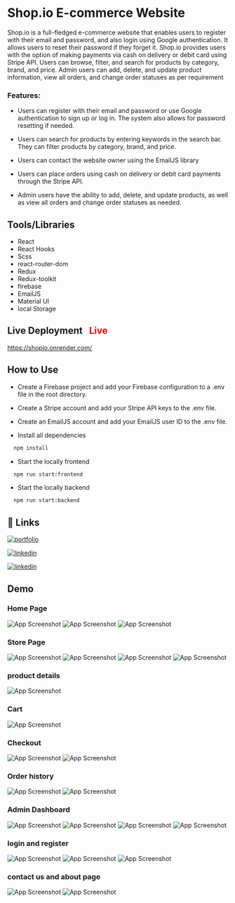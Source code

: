 
# Shop.io E-commerce Website
Shop.io is a full-fledged e-commerce website that enables users to register with their email and password, and also login using Google authentication. It allows users to reset their password if they forget it. Shop.io provides users with the option of making payments via cash on delivery or debit card using Stripe API. Users can browse, filter, and search for products by category, brand, and price. Admin users can add, delete, and update product information, view all orders, and change order statuses as per requirement 

### Features:
- Users can register with their email and password or use Google authentication to sign up or log in. The system also allows for password resetting if needed.

- Users can search for products by entering keywords in the search bar. They can filter products by category, brand, and price.

- Users can contact the website owner using the EmailJS library

- Users can place orders using cash on delivery or debit card payments through the Stripe API.

- Admin users have the ability to add, delete, and update products, as well as view all orders and change order statuses as needed.


## Tools/Libraries 


- React
- React Hooks
- Scss
- react-router-dom
- Redux
- Redux-toolkit
- firebase
- EmailJS
- Material UI
- local Storage

## Live Deployment   <font color="red" style="margin-left: 10px"> Live</font>


 https://shopio.onrender.com/


## How to Use

- Create a Firebase project and add your Firebase configuration to a .env file in the root directory.

 - Create a Stripe account and add your Stripe    API keys to the .env file.

- Create an EmailJS account and add your EmailJS user ID to the .env file.

 - Install all dependencies

```bash
  npm install
```

- Start the locally frontend

```bash
  npm run start:frontend
```
- Start the locally backend
```bash
  npm run start:backend
```









## 🔗 Links
[![portfolio](https://img.shields.io/badge/my_portfolio-000?style=for-the-badge&logo=ko-fi&logoColor=white)](https://thesunnymallick.vercel.app/)

[![linkedin](https://img.shields.io/badge/linkedin-0A66C2?style=for-the-badge&logo=linkedin&logoColor=white)](https://www.linkedin.com/in/thesunnymallick/)

[![linkedin](https://img.shields.io/badge/instagram-e95950?style=for-the-badge&logo=instagram&logoColor=white)](https://www.instagram.com/themallicksunny/)

## Demo

### Home Page
![App Screenshot](Shopio-screenshot/homePage.png)
![App Screenshot](Shopio-screenshot/homePage-1.png)
![App Screenshot](Shopio-screenshot/homePage-2.png)
### Store Page
![App Screenshot](Shopio-screenshot/StorePage.png)
![App Screenshot](Shopio-screenshot/filterCategory-1.png)
![App Screenshot](Shopio-screenshot/filterCategory-2.png)
![App Screenshot](Shopio-screenshot/gridView.png)
### product details
![App Screenshot](Shopio-screenshot/product-detailsPage.png)

### Cart
![App Screenshot](Shopio-screenshot/cartPage.png)


### Checkout
![App Screenshot](Shopio-screenshot/checkout.png)
![App Screenshot](Shopio-screenshot/payment.png)

### Order history
![App Screenshot](Shopio-screenshot/OrderHistoryPage.png)
![App Screenshot](Shopio-screenshot/orderDetailsPage.png)

### Admin Dashboard

![App Screenshot](Shopio-screenshot/adminDashboard.png)
![App Screenshot](Shopio-screenshot/viewallProducts.png)
![App Screenshot](Shopio-screenshot/addProduct.png)
![App Screenshot](Shopio-screenshot/viewallOrders.png)

### login and register

![App Screenshot](Shopio-screenshot/loginPage.png)
![App Screenshot](Shopio-screenshot/ReagisterPage.png)
![App Screenshot](Shopio-screenshot/ReastPassword.png)

### contact us and about page
![App Screenshot](Shopio-screenshot/aboutPage.PNG)
![App Screenshot](Shopio-screenshot/contactusPage.png)



  



